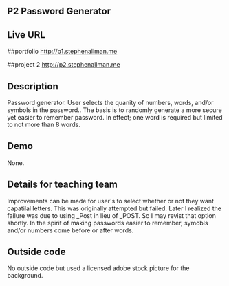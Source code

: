 ## P2 Password Generator

## Live URL
##portfolio
<http://p1.stephenallman.me>

##project 2
<http://p2.stephenallman.me>

## Description
Password generator. User selects the quanity of numbers, words, and/or symbols in the password.. 
The basis is to randomly generate a more secure yet easier to remember password. 
In effect; one word is required but limited to not more than 8 words. 


## Demo
None. 

## Details for teaching team
Improvements can be made for user's to select whether or not they want capatilal letters. 
This was originally attempted but failed. Later I realized the failure was due to using _Post in lieu of _POST. 
So I may revist that option shortly. 
In the spirit of making passwords easier to remember, symobls and/or numbers come before or after words. 


## Outside code
No outside code but used a licensed adobe stock picture for the background. 